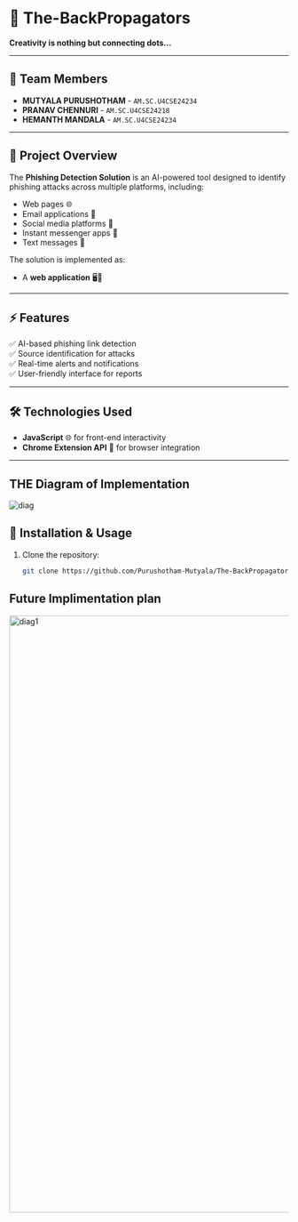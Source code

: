 # 🚀 The-BackPropagators  
**Creativity is nothing but connecting dots...**  

---

## 🌟 Team Members
- **MUTYALA PURUSHOTHAM** - `AM.SC.U4CSE24234`
- **PRANAV CHENNURI** - `AM.SC.U4CSE24218`
- **HEMANTH MANDALA** - `AM.SC.U4CSE24234`

---

## 🎯 Project Overview
The **Phishing Detection Solution** is an AI-powered tool designed to identify phishing attacks across multiple platforms, including:
- Web pages 🌐
- Email applications 📧
- Social media platforms 📱
- Instant messenger apps 💬
- Text messages 📜

The solution is implemented as:
- A **web application** 🖥️📱
---

## ⚡ Features
✅ AI-based phishing link detection  
✅ Source identification for attacks  
✅ Real-time alerts and notifications  
✅ User-friendly interface for reports  

---

## 🛠️ Technologies Used
- **JavaScript** 🌐 for front-end interactivity   
- **Chrome Extension API** 🚀 for browser integration  

---
## THE Diagram of Implementation
![diag](https://github.com/user-attachments/assets/411c145d-9c3c-4234-be1d-cf1142c3b1fd)


## 📂 Installation & Usage
1. Clone the repository:  
   ```bash
   git clone https://github.com/Purushotham-Mutyala/The-BackPropagators


 ## Future Implimentation plan
   <img width="1074" alt="diag1" src="https://github.com/user-attachments/assets/ed55d0a0-475f-4d3c-8be4-09074be6cec9" />

